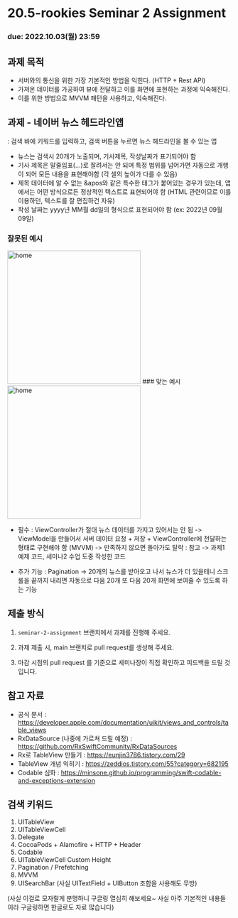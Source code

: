20.5-rookies Seminar 2 Assignment
================================

### **due: 2022.10.03(월) 23:59**

## 과제 목적
- 서버와의 통신을 위한 가장 기본적인 방법을 익힌다. (HTTP + Rest API)
- 가져온 데이터를 가공하여 뷰에 전달하고 이를 화면에 표현하는 과정에 익숙해진다.
- 이를 위한 방법으로 MVVM 패턴을 사용하고, 익숙해진다.

## 과제 - 네이버 뉴스 헤드라인앱
: 검색 바에 키워드를 입력하고, 검색 버튼을 누르면 뉴스 헤드라인을 볼 수 있는 앱

- 뉴스는 검색시 20개가 노출되며, 기사제목, 작성날짜가 표기되어야 함
- 기사 제목은 말줄임표(...)로 잘려서는 안 되며 특정 범위를 넘어가면 자동으로 개행이 되어 모든 내용을 표현해야함 (각 셀의 높이가 다를 수 있음)
- 제목 데이터에 알 수 없는 &apos와 같은 특수한 태그가 붙어있는 경우가 있는데, 앱에서는 어떤 방식으로든 정상적인 텍스트로 표현되어야 함 (HTML 관련이므로 이를 이용하던, 텍스트를 잘 편집하건 자유)
- 작성 날짜는 yyyy년 MM월 dd일의 형식으로 표현되어야 함 (ex: 2022년 09월 09일)

### 잘못된 예시
<img width="300" alt="home" src="https://user-images.githubusercontent.com/48316900/192134118-37fbf514-fdac-41b9-b647-2d115f32b620.png">
### 맞는 예시
<img width="300" alt="home" src="https://user-images.githubusercontent.com/48316900/192134119-34457bea-6347-47ed-88ac-9cf27077c432.png">

- 필수 : ViewController가 절대 뉴스 데이터를 가지고 있어서는 안 됨 -> ViewModel을 만들어서 서버 데이터 요청 + 저장 + ViewController에 전달하는 형태로 구현해야 함 (MVVM) -> 만족하지 않으면 돌아가도 탈락
: 참고 -> 과제1 예제 코드, 세미나2 수업 도중 작성한 코드

- 추가 기능 : Pagination -> 20개의 뉴스를 받아오고 나서 뉴스가 더 있을테니 스크롤을 끝까지 내리면 자동으로 다음 20개 또 다음 20개 화면에 보여줄 수 있도록 하는 기능

## 제출 방식
1. `seminar-2-assignment` 브랜치에서 과제를 진행해 주세요. 

2. 과제 제출 시, main 브랜치로 pull request를 생성해 주세요.

3. 마감 시점의 pull request 를 기준으로 세미나장이 직접 확인하고 피드백을 드릴 것입니다.

## 참고 자료
- 공식 문서 : https://developer.apple.com/documentation/uikit/views_and_controls/table_views
- RxDataSource (나중에 가르쳐 드릴 예정) : https://github.com/RxSwiftCommunity/RxDataSources
- Rx로 TableView 만들기 : https://eunjin3786.tistory.com/29
- TableView 개념 익히기 : https://zeddios.tistory.com/55?category=682195
- Codable 심화 : https://minsone.github.io/programming/swift-codable-and-exceptions-extension

## 검색 키워드
1. UITableView
2. UITableViewCell
3. Delegate
4. CocoaPods + Alamofire + HTTP + Header
5. Codable
6. UITableViewCell Custom Height
7. Pagination / Prefetching
8. MVVM 
9. UISearchBar (사실 UITextField + UIButton 조합을 사용해도 무방)

(사실 이걸로 모자랄게 분명하니 구글링 열심히 해보세요~ 사실 아주 기본적인 내용들이라 구글링하면 한글로도 자료 많습니다)

